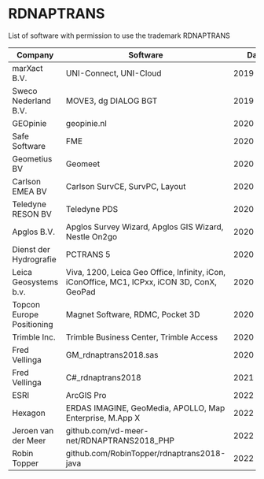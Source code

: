 # RDNAPTRANS

List of software with permission to use the trademark RDNAPTRANS

| Company                      | Software                                                                                    | Date                 |
|------------------------------|---------------------------------------------------------------------------------------------|----------------------|
| marXact B.V.                 | UNI-Connect, UNI-Cloud                                                                      | 2019&nbsp;12&nbsp;10 |
| Sweco Nederland B.V.         | MOVE3, dg DIALOG BGT                                                                        | 2019&nbsp;12&nbsp;11 |
| GEOpinie                     | geopinie.nl                                                                                 | 2020&nbsp;01&nbsp;20 | 
| Safe Software                | FME                                                                                         | 2020&nbsp;02&nbsp;04 | 
| Geometius BV                 | Geomeet                                                                                     | 2020&nbsp;02&nbsp;05 | 
| Carlson EMEA BV              | Carlson SurvCE, SurvPC, Layout                                                              | 2020&nbsp;02&nbsp;18 | 
| Teledyne RESON BV            | Teledyne PDS                                                                                | 2020&nbsp;03&nbsp;09 | 
| Apglos B.V.                  | Apglos Survey Wizard, Apglos GIS Wizard, Nestle On2go                                       | 2020&nbsp;03&nbsp;27 | 
| Dienst der Hydrografie       | PCTRANS 5                                                                                   | 2020&nbsp;04&nbsp;03 | 
| Leica Geosystems b.v.        | Viva, 1200, Leica Geo Office, Infinity, iCon, iConOffice, MC1, ICPxx, iCON 3D, ConX, GeoPad | 2020&nbsp;05&nbsp;27 | 
| Topcon Europe Positioning    | Magnet Software, RDMC, Pocket 3D                                                            | 2020&nbsp;06&nbsp;19 | 
| Trimble Inc.                 | Trimble Business Center, Trimble Access                                                     | 2020&nbsp;09&nbsp;01 | 
| Fred Vellinga                | GM_rdnaptrans2018.sas                                                                       | 2020&nbsp;10&nbsp;08 | 
| Fred Vellinga                | C#_rdnaptrans2018                                                                           | 2021&nbsp;07&nbsp;06 | 
| ESRI                         | ArcGIS Pro                                                                                  | 2022&nbsp;02&nbsp;22 | 
| Hexagon                      | ERDAS IMAGINE, GeoMedia, APOLLO, Map Enterprise, M.App X                                    | 2022&nbsp;08&nbsp;18 | 
| Jeroen van der Meer          | github.com/vd-meer-net/RDNAPTRANS2018_PHP                                                   | 2022&nbsp;09&nbsp;01 | 
| Robin Topper                 | github.com/RobinTopper/rdnaptrans2018-java                                                  | 2022&nbsp;10&nbsp;13 | 
